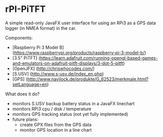 # rPI-PiTFT

A simple read-only JavaFX user interface for using an RPi3 as a GPS data logger (in NMEA format) in the car.

Components:
- [Raspberry Pi 3 Model B] (https://www.raspberrypi.org/products/raspberry-pi-3-model-b/)
- [3.5" PiTFT] (https://learn.adafruit.com/running-opengl-based-games-and-emulators-on-adafruit-pitft-displays/3-dot-5-pitft)
- [OpenJFX] (http://chriswhocodes.com/)
- [S.USV] (http://www.s-usv.de/index_en.php)
- [GPS] (http://www.navilock.de/produkte/G_62523/merkmale.html?setLanguage=en)

What does it do?
- monitors S.USV backup battery status in a JavaFX linechart
- monitors RPi3 cpu / disk / temperature
- monitors GPS tracking status (not yet fully implemented)
- future plans:
  - create GPX files from the GPS data
  - monitor GPS location in a line chart
 


